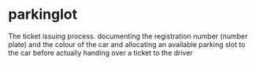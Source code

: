 # parkinglot


The ticket issuing process. documenting the registration number (number plate) and the colour of the car and allocating an available parking slot to the car before actually handing over a ticket to the driver 
